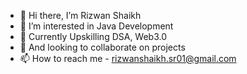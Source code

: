 - 👋 Hi there, I’m Rizwan Shaikh
- 👀 I’m interested in Java Development
- 🌱 Currently Upskilling DSA, Web3.0
- 💞️ And looking to collaborate on projects
- 📫 How to reach me - rizwanshaikh.sr01@gmail.com

<!---
techyrizz/techyrizz is a ✨ special ✨ repository because its `README.md` (this file) appears on your GitHub profile.
You can click the Preview link to take a look at your changes.
--->
